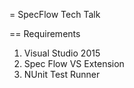 = SpecFlow Tech Talk

== Requirements

1. Visual Studio 2015
1. Spec Flow VS Extension
1. NUnit Test Runner
